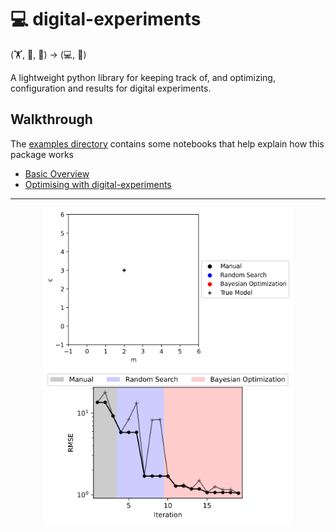 # 💻 digital-experiments

(🏋️, 🐍, 📖) → (💻, 🧪)

A lightweight python library for keeping track of, and optimizing, configuration and results for digital experiments.  

## Walkthrough

The [examples directory](examples/) contains some notebooks that help explain how this package works
- [Basic Overview](examples/digital_experiments.ipynb)
- [Optimising with digital-experiments](examples/optimization.ipynb)

---

<div align="center">
    <img src="res/optimization.gif" alt="drawing" width="400"/>
    <img src="res/optimization.svg" alt="drawing" width="400"/>
</div>